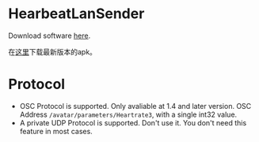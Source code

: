# HearbeatLanSender

Download software [here](https://github.com/frto027/HeartbeatLanServer/releases/latest).

在[这里](https://github.com/frto027/HeartbeatLanServer/releases/latest)下载最新版本的apk。

# Protocol

- OSC Protocol is supported. Only avaliable at 1.4 and later version. OSC Address `/avatar/parameters/Heartrate3`, with a single int32 value.
- A private UDP Protocol is supported. Don't use it. You don't need this feature in most cases.
